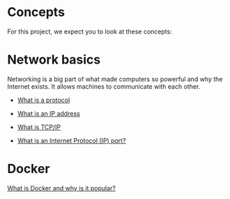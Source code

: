 # Concepts

For this project, we expect you to look at these concepts:

# Network basics

Networking is a big part of what made computers so powerful and why the Internet exists. It allows machines to communicate with each other.

* [What is a protocol](https://intranet.alxswe.com/rltoken/ygclRo8J-KjMRSTkmYOuTA)

* [What is an IP address](https://intranet.alxswe.com/rltoken/_IEf7vA317n54nMGBZBU1A)

* [What is TCP/IP](https://intranet.alxswe.com/rltoken/bk8EHAFIfHwszyGJZVaoSg)

* [What is an Internet Protocol (IP) port?](https://intranet.alxswe.com/rltoken/ZiFH4o4qYsxae3tQS_IQtg)

# Docker

[What is Docker and why is it popular?](https://intranet.alxswe.com/rltoken/vnwC_G0pvR6XyfP1LUQhag) 

